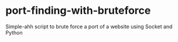 # port-finding-with-bruteforce
Simple-ahh script to brute force a port of a website using Socket and Python
